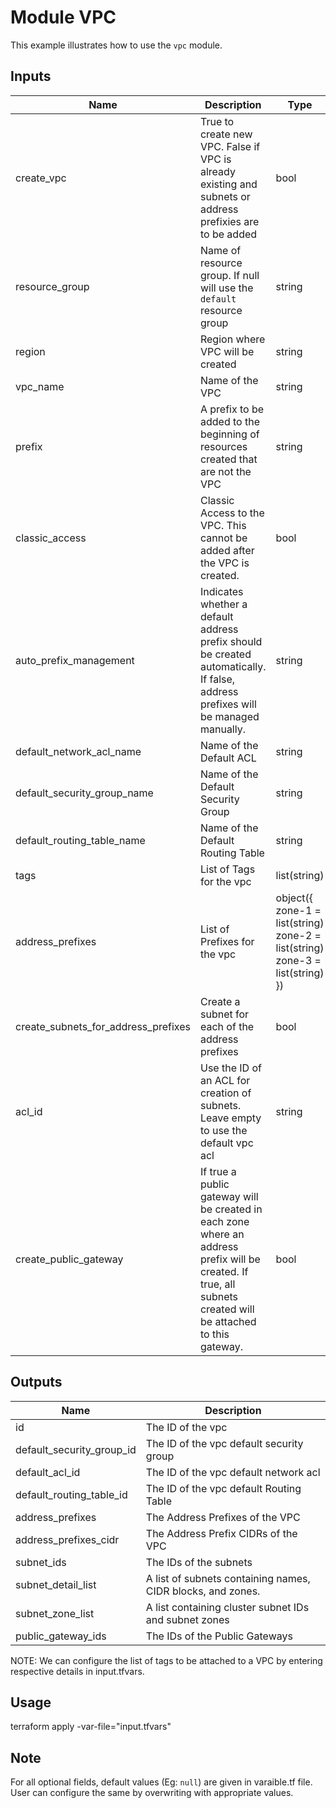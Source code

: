 # Module VPC

This example illustrates how to use the `vpc` module.

<!-- BEGINNING OF PRE-COMMIT-TERRAFORM DOCS HOOK -->

## Inputs

Name                                | Description                                                                                                                                                   | Type                                                                          | Default
----------------------------------- | ------------------------------------------------------------------------------------------------------------------------------------------------------------- | ----------------------------------------------------------------------------- | ---------------------------------------
create_vpc                          | True to create new VPC. False if VPC is already existing and subnets or address prefixies are to be added                                                     | bool                                                                          | true
resource_group                      | Name of resource group. If null will use the `default` resource group                                                                                         | string                                                                        | null
region                              | Region where VPC will be created                                                                                                                              | string                                                                        | us-south
vpc_name                            | Name of the VPC                                                                                                                                               | string                                                                        | 
prefix                              | A prefix to be added to the beginning of resources created that are not the VPC                                                                               | string                                                                        | default
classic_access                      | Classic Access to the VPC. This cannot be added after the VPC is created.                                                                                     | bool                                                                          | false
auto_prefix_management              | Indicates whether a default address prefix should be created automatically. If false, address prefixes will be managed manually.                              | string                                                                        | true
default_network_acl_name            | Name of the Default ACL                                                                                                                                       | string                                                                        | null
default_security_group_name         | Name of the Default Security Group                                                                                                                            | string                                                                        | null
default_routing_table_name          | Name of the Default Routing Table                                                                                                                             | string                                                                        | null
tags                                | List of Tags for the vpc                                                                                                                                      | list(string)                                                                  | []
address_prefixes                    | List of Prefixes for the vpc                                                                                                                                  | object({ zone-1 = list(string) zone-2 = list(string) zone-3 = list(string) }) | { zone-1 = [], zone-2 = [], zone-3 = []
create_subnets_for_address_prefixes | Create a subnet for each of the address prefixes                                                                                                              | bool                                                                          | false
acl_id                              | Use the ID of an ACL for creation of subnets. Leave empty to use the default vpc acl                                                                          | string                                                                        | 
create_public_gateway               | If true a public gateway will be created in each zone where an address prefix will be created. If true, all subnets created will be attached to this gateway. | bool                                                                          | false


## Outputs

Name                      | Description
------------------------- | -----------------------------------------------------------
id                        | The ID of the vpc
default_security_group_id | The ID of the vpc default security group
default_acl_id            | The ID of the vpc default network acl
default_routing_table_id  | The ID of the vpc default Routing Table
address_prefixes          | The Address Prefixes of the VPC
address_prefixes_cidr     | The Address Prefix CIDRs of the VPC
subnet_ids                | The IDs of the subnets
subnet_detail_list        | A list of subnets containing names, CIDR blocks, and zones.
subnet_zone_list          | A list containing cluster subnet IDs and subnet zones
public_gateway_ids        | The IDs of the Public Gateways

<!-- END OF PRE-COMMIT-TERRAFORM DOCS HOOK -->

NOTE: We can configure the list of tags to be attached to a VPC by entering respective details in input.tfvars.

## Usage

terraform apply -var-file="input.tfvars"

## Note

For all optional fields, default values (Eg: `null`) are given in varaible.tf file. User can configure the same by overwriting with appropriate values.